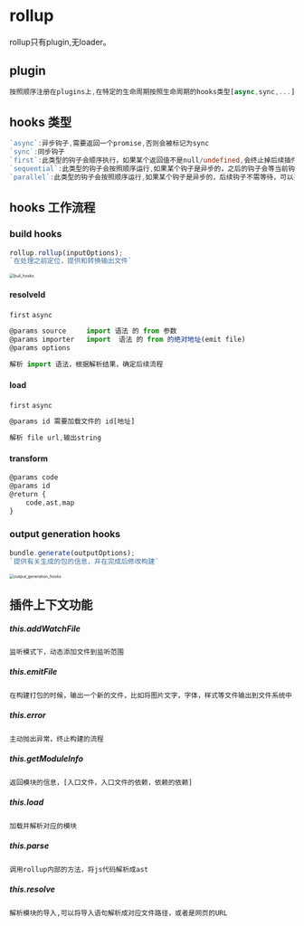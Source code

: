 # rollup

rollup只有plugin,无loader。

## plugin

```typescript
按照顺序注册在plugins上,在特定的生命周期按照生命周期的hooks类型[async,sync,...]调用plugins注册的插件。
```

## hooks 类型

```typescript
`async`:异步钩子,需要返回一个promise,否则会被标记为sync
`sync`:同步钩子
`first`:此类型的钩子会顺序执行，如果某个返回值不是null/undefined,会终止掉后续插件
`sequential`:此类型的钩子会按照顺序运行,如果某个钩子是异步的，之后的钩子会等当前钩子解析后再执行。
`parallel`:此类型的钩子会按照顺序运行,如果某个钩子是异步的，后续钩子不需等待，可以并行执行。
```

## hooks 工作流程

### build hooks

```typescript
rollup.rollup(inputOptions);
`在处理之前定位，提供和转换输出文件`
```

<img src="C:\Users\崔冰冰\Desktop\notebook\rollup\buil_hooks.webp" alt="buil_hooks" style="zoom: 50%;" />

#### resolveId

`first` `async`

```typescript
@params source     import 语法 的 from 参数
@params importer   import  语法 的 from 的绝对地址(emit file)
@params options

解析 import 语法，根据解析结果，确定后续流程
```

#### load

`first` `async`

```typescript
@params id 需要加载文件的 id[地址]

解析 file url,输出string
```

#### transform

```typescript
@params code
@params id
@return {
    code,ast,map
}
```



### output generation hooks

```typescript
bundle.generate(outputOptions);
`提供有关生成的包的信息，并在完成后修改构建`
```

<img src="C:\Users\崔冰冰\Desktop\notebook\rollup\output_generation_hooks.webp" alt="output_generation_hooks" style="zoom:50%;" />

## 插件上下文功能

##### this.addWatchFile

```
监听模式下，动态添加文件到监听范围
```

##### this.emitFile

```
在构建打包的时候，输出一个新的文件，比如将图片文字，字体，样式等文件输出到文件系统中
```

##### this.error

```
主动抛出异常，终止构建的流程
```

##### this.getModuleInfo

```
返回模块的信息，[入口文件，入口文件的依赖，依赖的依赖]
```

##### this.load

```
加载并解析对应的模块
```

##### this.parse

```
调用rollup内部的方法，将js代码解析成ast
```

##### this.resolve

```
解析模块的导入,可以将导入语句解析成对应文件路径，或者是网页的URL
```

